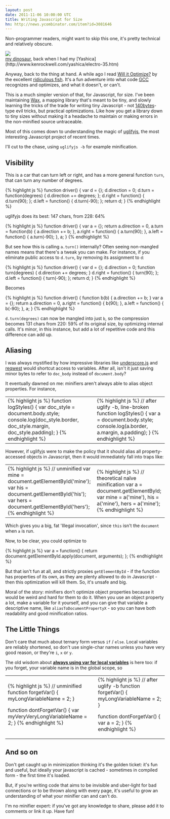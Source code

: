 ```yaml
---
layout: post
date: 2011-11-06 10:00:00 UTC
title: Writing Javascript for Size
hn: http://news.ycombinator.com/item?id=3081646
---
```


Non-programmer readers, might want to skip this one, it's pretty technical
and relatively obscure.

<div class='shutter-300'>
  <img src='http://farm5.static.flickr.com/4136/4757336489_1b748b7fe9_z.jpg' />
</div>

<span class='image-credit'>
<a href='http://www.flickr.com/photos/tmcw/4757336489/'>my dinosaur</a>,
back when I had my [Yashica](http://www.kenrockwell.com/yashica/electro-35.htm)<span>

Anyway, back to the thing at hand. A while ago I read
[Will it Optimize?](http://ridiculousfish.com/blog/posts/will-it-optimize.html)
by the excellent [ridiculous fish](http://ridiculousfish.com/blog/posts.html).
It's a fun adventure into what code [GCC](http://en.wikipedia.org/wiki/GNU_Compiler_Collection)
recognizes and optimizes, and what it doesn't, or can't.

This is a much simpler version of that, for Javascript, for size. I've been
maintaining [Wax](http://mapbox.com/wax), a mapping library that's meant to
be tiny, and slowly learning the tricks of the trade for writing tiny Javascript -
not [140bytes](http://140byt.es/)-type evil tricks, but practical optimizations.
Like how you get a library down to tiny sizes without making it a headache
to maintain or making errors in the non-minified source untraceable.

Most of this comes down to understanding the magic of [uglifyjs](https://github.com/mishoo/UglifyJS),
the most interesting Javascript project of recent times.

I'll cut to the chase, using `uglifyjs -b` for example minification.

## Visibility

This is a car that can turn left or right,
and has a more general function `turn`, that can turn any number
of degrees.

{% highlight js %}
function driver() {
    var d = {};
    d.direction = 0;
    d.turn = function(degrees) {
        d.direction += degrees;
    };
    d.right = function() { d.turn(90); };
    d.left = function() { d.turn(-90); };
    return d;
}
{% endhighlight %}

uglifyjs does its best: 147 chars, from 228: 64%

{% highlight js %}
function driver() {
    var a = {};
    return a.direction = 0, a.turn = function(b) {
        a.direction += b;
    }, a.right = function() {
        a.turn(90);
    }, a.left = function() {
        a.turn(-90);
    }, a;
}
{% endhighlight %}

But see how this is calling `a.turn()` internally? Often seeing
non-mangled names means that there's a tweak you can make. For instance,
if you eliminate public access to `d.turn`, by removing its assignment
to `d`:

{% highlight js %}
function driver() {
    var d = {};
    d.direction = 0;
    function turn(degrees) {
        d.direction += degrees;
    }
    d.right = function() { turn(90); };
    d.left = function() { turn(-90); };
    return d;
}
{% endhighlight %}

Becomes

{% highlight js %}
function driver() {
    function b(b) {
        a.direction += b;
    }
    var a = {};
    return a.direction = 0, a.right = function() {
        b(90);
    }, a.left = function() {
        b(-90);
    }, a;
}
{% endhighlight %}

`d.turn(degrees)` can now be mangled into just `b`,
so the compression becomes 131 chars from 220: 59% of
its original size, by optimizing internal calls. It's minor,
in this instance, but add a lot of repetitive code and this difference
can add up.

## Aliasing

I was always mystified by how impressive libraries like
[underscore.js](https://github.com/documentcloud/underscore/blob/master/underscore.js#L23)
and [reqwest](https://github.com/ded/reqwest/blob/master/src/reqwest.js#L13)
would shortcut access to variables. After all, isn't it just saving
minor bytes to refer to `doc_body` instead of `document.body`?

It eventually dawned on me: minifiers aren't always able to
alias object properties. For instance,

<table class='equitable'><tr><td>
{% highlight js %}
function logStyles() {
    var doc_style = document.body.style;
    console.log(doc_style.border,
        doc_style.margin,
        doc_style.padding);
}
{% endhighlight %}
</td><td>
{% highlight js %}
// after uglify -b, line-broken
function logStyles() {
    var a = document.body.style;
    console.log(a.border,
        a.margin,
        a.padding);
}
{% endhighlight %}
</td></tr></table>

However, if uglifyjs were to make the policy that it should alias all
property-accessed objects in Javascript, then it would immediately fall into
traps like:

<table class='equitable'><tr><td>
{% highlight js %}
// unminified
var mine = document.getElementById('mine');
var his = document.getElementById('his');
var hers = document.getElementById('hers');
{% endhighlight %}
</td><td>
{% highlight js %}
// theoretical naïve minification
var a = document.getElementById;
var mine = a('mine'),
    his = a('mine'),
    hers = a('mine');
{% endhighlight %}
</td></tr></table>

Which gives you a big, fat 'Illegal invocation', since `this` isn't the
`document` when `a` is run.

Now, to be clear, you could optimize to

{% highlight js %}
var a = function() {
    return document.getElementById.apply(document, arguments);
};
{% endhighlight %}

But that isn't fun at all, and strictly proxies `getElementById` - if the
function has properties of its own, as they are plenty allowed to do in
Javascript - then this optimization will kill them. So, it's unsafe and
big.

Moral of the story: minifiers don't optimize object properties because it
would be weird and hard for them to do it. When you use an object property
a lot, make a variable for it yourself, and you can give that variable
a descriptive name, like `aliasToDocumentPropertyX` - so you can have both
readability and good minification ratios.

## The Little Things

Don't care that much about ternary form versus `if` / `else`. Local variables
are reliably shortened, so don't use single-char names unless you have
very good reason, or they're `i`, `x` or `y`.

The old wisdom about [**always using var for local variables**](http://ds.io/oMR7sC)
is here too: if you forget, your variable name is in the global scope, so

<table class='equitable'><tr><td>
{% highlight js %}
// unminified
function forgetVar() {
    myLongVariableName = 2;
}

function dontForgetVar() {
    var myVeryVeryLongVariableName = 2;
}
{% endhighlight %}
</td><td>
{% highlight js %}
// after uglify -b
function forgetVar() {
    myLongVariableName = 2;
}

function dontForgetVar() {
    var a = 2;
}
{% endhighlight %}
</td></tr></table>

## And so on

Don't get caught up in minimization thinking it's the golden ticket: it's fun
and useful, but ideally your javascript is cached - sometimes in compiled form -
the first time it's loaded.

But, if you're writing code that aims to be invisible and uber-light for
bad connections or to be thrown along with every page, it's useful to grow
an understanding of what your minifier can and can't do.

I'm no minifier expert: if you've got any knowledge to share, please add it
to comments or link it up. Have fun!
